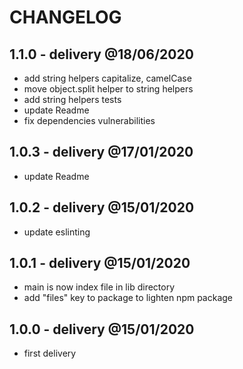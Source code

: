# CHANGELOG

## 1.1.0 - delivery @18/06/2020

- add string helpers capitalize, camelCase
- move object.split helper to string helpers
- add string helpers tests
- update Readme
- fix dependencies vulnerabilities

## 1.0.3 - delivery @17/01/2020

- update Readme

## 1.0.2 - delivery @15/01/2020

- update eslinting

## 1.0.1 - delivery @15/01/2020

- main is now index file in lib directory
- add "files" key to package to lighten npm package

## 1.0.0 - delivery @15/01/2020

- first delivery
